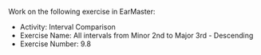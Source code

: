 Work on the following exercise in EarMaster:
- Activity: Interval Comparison
- Exercise Name: All intervals from Minor 2nd to Major 3rd - Descending
- Exercise Number: 9.8
